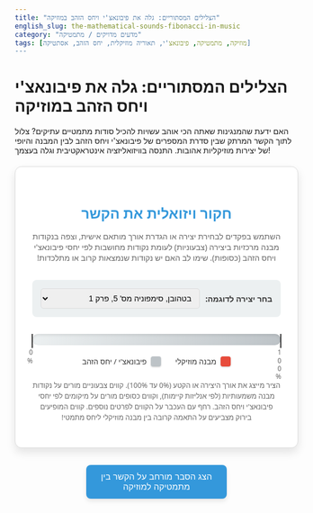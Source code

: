```yaml
---
title: "הצלילים המסתוריים: גלה את פיבונאצ'י ויחס הזהב במוזיקה"
english_slug: the-mathematical-sounds-fibonacci-in-music
category: "מדעים מדויקים / מתמטיקה"
tags: [מוזיקה, מתמטיקה, פיבונאצ'י, תאוריה מוזיקלית, יחס הזהב, אסתטיקה]
---
```

<h1>הצלילים המסתוריים: גלה את פיבונאצ'י ויחס הזהב במוזיקה</h1>
<p>האם ידעת שהמנגינות שאתה הכי אוהב עשויות להכיל סודות מתמטיים עתיקים? צלול לתוך הקשר המרתק שבין סדרת המספרים של פיבונאצ'י ויחס הזהב לבין המבנה והיופי של יצירות מוזיקליות אהובות. התנסה בוויזואליזציה אינטראקטיבית וגלה בעצמך!</p>

<div class="app-container">
    <h2>חקור ויזואלית את הקשר</h2>
    <p class="app-intro">השתמש בפקדים לבחירת יצירה או הגדרת אורך מותאם אישית, וצפה בנקודות מבנה מרכזיות ביצירה (צבעוניות) לעומת נקודות מחושבות לפי יחסי פיבונאצ'י ויחס הזהב (כסופות). שימו לב האם יש נקודות שנמצאות קרוב או מתלכדות!</p>
    <div class="controls-area">
        <div class="controls">
            <label for="music-piece">בחר יצירה לדוגמה:</label>
            <select id="music-piece">
                <option value="beethoven_5_1">בטהובן, סימפוניה מס' 5, פרק 1</option>
                <option value="mozart_40_1">מוצרט, סימפוניה מס' 40, פרק 1</option>
                <option value="debussy_clair_de_lune">דביסי, אור ירח</option>
                 <option value="custom">אורך מותאם אישית (חקור יחסים)</option>
            </select>
        </div>
        <div class="controls custom-length" style="display: none;">
            <label for="total-length">הגדר אורך וירטואלי:</label>
            <input type="range" id="total-length" min="100" max="1000" value="618"> <!-- Default closer to Golden Ratio -->
            <span id="length-value">618</span> יחידות
        </div>
    </div>
    <div class="timeline-container">
        <div id="timeline">
            <div class="start-marker marker">0%</div>
            <!-- Points will be added here by JS -->
            <div class="end-marker marker">100%</div>
        </div>
        <div class="labels">
            <div class="label structure-label">
                <span class="label-color-box structure-color"></span> מבנה מוזיקלי
            </div>
            <div class="label fibonacci-label">
                <span class="label-color-box fibonacci-color"></span> פיבונאצ'י / יחס הזהב
            </div>
            <div class="label highlight-label" style="display:none;">
                 <span class="label-color-box highlight-color"></span> התאמה קרובה!
             </div>
        </div>
    </div>
     <p class="note">הציר מייצג את אורך היצירה או הקטע (0% עד 100%). קווים צבעוניים מורים על נקודות מבנה משמעותיות (לפי אנליזות קיימות), וקווים כסופים מורים על מיקומים לפי יחסי פיבונאצ'י ויחס הזהב. רחף עם העכבר על הקווים לפרטים נוספים. קווים המופיעים בירוק מצביעים על התאמה קרובה בין מבנה מוזיקלי ליחס מתמטי!</p>
</div>

<style>
    :root {
        --primary-color: #3498db; /* Blue */
        --secondary-color: #e74c3c; /* Red/Orange */
        --fibonacci-color: #bdc3c7; /* Silver/Gray */
        --structure-color: var(--secondary-color);
        --highlight-color: #2ecc71; /* Green */
        --background-color: #f0f4f8; /* Light blue-gray */
        --container-background: #ffffff;
        --border-color: #dcdcdc;
        --text-color: #333;
        --note-color: #666;
    }

    .app-container {
        font-family: 'Segoe UI', Roboto, Arial, sans-serif;
        direction: rtl;
        text-align: right;
        max-width: 800px;
        margin: 20px auto;
        padding: 30px;
        border: 1px solid var(--border-color);
        border-radius: 12px;
        background-color: var(--container-background);
        box-shadow: 0 8px 16px rgba(0, 0, 0, 0.1);
        color: var(--text-color);
    }

    .app-container h2 {
        text-align: center;
        color: var(--primary-color);
        margin-bottom: 15px;
        font-size: 1.8em;
        font-weight: 600;
    }

     .app-intro {
         text-align: center;
         margin-bottom: 30px;
         color: var(--note-color);
         font-size: 1em;
     }

     .controls-area {
         margin-bottom: 25px;
         padding: 15px;
         background-color: #ecf0f1; /* Lighter background for controls */
         border-radius: 8px;
         display: flex;
         flex-direction: column;
         gap: 15px;
     }

    .controls {
        display: flex;
        align-items: center;
        gap: 10px;
        flex-wrap: wrap; /* Allow wrapping on smaller screens */
    }

    .controls label {
        font-weight: 600;
        color: var(--text-color);
        white-space: nowrap; /* Prevent label wrapping */
    }

     .controls select, .controls input[type="range"] {
         padding: 8px 10px;
         border: 1px solid var(--border-color);
         border-radius: 5px;
         font-size: 1em;
         flex-grow: 1; /* Allow input to grow */
         min-width: 100px; /* Ensure input has minimum width */
     }

     .controls input[type="range"] {
          padding: 0; /* Range input styling is different */
          margin: 0 5px;
          -webkit-appearance: none; /* Override default styles */
          appearance: none;
          background: var(--border-color);
          outline: none;
          height: 8px;
          border-radius: 5px;
     }

     .controls input[type="range"]::-webkit-slider-thumb {
         -webkit-appearance: none;
         appearance: none;
         width: 20px;
         height: 20px;
         background: var(--primary-color);
         border-radius: 50%;
         cursor: pointer;
         transition: background 0.3s ease;
     }
      .controls input[type="range"]::-webkit-slider-thumb:hover {
          background: #2980b9; /* Darker primary */
      }

     .controls input[type="range"]::-moz-range-thumb {
         width: 20px;
         height: 20px;
         background: var(--primary-color);
         border-radius: 50%;
         cursor: pointer;
          transition: background 0.3s ease;
     }
     .controls input[type="range"]::-moz-range-thumb:hover {
         background: #2980b9;
     }


     .custom-length {
         margin-top: 0; /* Adjusted spacing with flex container */
     }
      .custom-length span {
          white-space: nowrap;
      }


    .timeline-container {
        margin-top: 30px;
        margin-bottom: 25px;
        position: relative; /* Needed for labels absolute positioning */
    }

    #timeline {
        position: relative;
        width: 100%;
        height: 20px; /* Timeline height */
        background: linear-gradient(to right, #ecf0f1, #bdc3c7); /* Subtle gradient */
        border-radius: 10px;
        overflow: visible; /* Allow markers outside for text */
        box-shadow: inset 0 2px 5px rgba(0,0,0,0.1);
        margin-bottom: 20px; /* Space below timeline before labels */
    }

    .marker {
        position: absolute;
        top: 0;
        bottom: 0;
        width: 2px; /* Marker line thickness */
        background-color: var(--text-color);
        text-align: center;
        font-size: 0.85em;
        color: var(--note-color);
        padding-top: 25px; /* Position text below timeline */
        box-sizing: border-box;
        transform: translateX(-50%); /* Center marker line */
        line-height: 1.2;
    }

    .start-marker { left: 0; }
    .end-marker { left: 100%; } /* Use left 100% and transform to align */

    /* Points */
     .timeline-point {
         position: absolute;
         top: -5px; /* Extend above timeline */
         bottom: -5px; /* Extend below timeline */
         width: 3px; /* Point line thickness */
         transition: opacity 0.5s ease, transform 0.3s ease, background-color 0.3s ease, box-shadow 0.3s ease;
         cursor: pointer;
         border-radius: 2px;
         box-shadow: 0 1px 3px rgba(0,0,0,0.2);
     }

    .structure-point {
        background-color: var(--structure-color);
        z-index: 3; /* Above fibonacci and base timeline */
    }

    .fibonacci-point {
        background-color: var(--fibonacci-color);
        z-index: 2; /* Below structure, above timeline */
    }

    /* Highlight for points near each other */
    .timeline-point.highlight-match {
        background-color: var(--highlight-color);
        box-shadow: 0 0 10px var(--highlight-color);
        z-index: 4; /* Bring highlighted points to front */
        transform: scaleX(1.5); /* Slightly wider to emphasize */
    }

    /* Highlight for type selection */
    .timeline-point.highlight-type {
         box-shadow: 0 0 8px rgba(52, 152, 219, 0.8); /* Blue glow for type highlight */
         z-index: 5; /* Even higher */
    }
     .fibonacci-point.highlight-type { background-color: var(--primary-color); } /* Change color slightly */
     .structure-point.highlight-type { background-color: #c0392b; } /* Change color slightly */


    .labels {
        display: flex;
        justify-content: center; /* Center labels */
        gap: 25px;
        margin-top: 20px;
        font-size: 0.95em;
        flex-wrap: wrap; /* Allow wrapping */
    }

    .label {
        display: flex;
        align-items: center;
        gap: 8px;
        cursor: pointer;
        transition: color 0.3s ease;
    }
     .label:hover {
         color: var(--primary-color);
     }


    .label-color-box {
        content: '';
        display: inline-block;
        width: 18px;
        height: 18px;
        border-radius: 4px;
        box-shadow: 0 1px 3px rgba(0,0,0,0.2);
    }

    .structure-color { background-color: var(--structure-color); }
    .fibonacci-color { background-color: var(--fibonacci-color); }
    .highlight-color { background-color: var(--highlight-color); }


    .note {
        font-size: 0.9em;
        color: var(--note-color);
        margin-top: 20px;
        text-align: center;
        line-height: 1.5;
    }


    #toggleExplanation {
        display: block;
        width: 250px;
        margin: 30px auto;
        padding: 12px 20px;
        text-align: center;
        background-color: var(--primary-color);
        color: white;
        border: none;
        border-radius: 8px;
        cursor: pointer;
        font-size: 1.1em;
        transition: background-color 0.3s ease, transform 0.1s ease;
        box-shadow: 0 4px 8px rgba(0, 0, 0, 0.1);
    }

    #toggleExplanation:hover {
        background-color: #2980b9; /* Darker primary */
        box-shadow: 0 5px 10px rgba(0, 0, 0, 0.2);
    }

    #toggleExplanation:active {
        transform: scale(0.98);
    }


    #explanation {
        display: none;
        margin-top: 30px;
        padding: 25px;
        border: 1px solid var(--border-color);
        border-radius: 12px;
        background-color: var(--background-color); /* Different background for contrast */
        direction: rtl;
        text-align: right;
        color: var(--text-color);
        line-height: 1.7;
    }

    #explanation h2, #explanation h3 {
        color: var(--primary-color);
        margin-bottom: 12px;
        font-weight: 600;
    }

    #explanation h2 {
        font-size: 1.6em;
        text-align: center;
        margin-bottom: 20px;
    }

    #explanation h3 {
        font-size: 1.3em;
        margin-top: 20px;
    }

    #explanation p {
        margin-bottom: 15px;
    }

    #explanation ul {
        list-style: disc inside;
        margin-bottom: 15px;
        padding-right: 20px; /* Indent list */
    }

    #explanation li {
        margin-bottom: 8px;
    }

    #explanation a {
         color: var(--primary-color);
         text-decoration: none;
         transition: color 0.3s ease;
    }
     #explanation a:hover {
         text-decoration: underline;
         color: #2980b9;
     }

</style>

<button id="toggleExplanation">הצג הסבר מורחב על הקשר בין מתמטיקה למוזיקה</button>

<div id="explanation">
    <h2>הקסם המתמטי מאחורי המוזיקה: פיבונאצ'י, יחס הזהב ועוד</h2>

    <h3>סדרת פיבונאצ'י ויחס הזהב: מסדרה לפרופורציה האולטימטיבית</h3>
    <p>סדרת פיבונאצ'י, שנקראת על שם המתמטיקאי האיטלקי לאונרדו מפיזה (פיבונאצ'י), מתחילה בפשטות עם 0 ו-1. כל מספר עוקב הוא פשוט סכום שני קודמיו: 0, 1, 1, 2, 3, 5, 8, 13, 21, 34, 55, 89, 144, וכך הלאה, לעד. מה שהופך את הסדרה הזו למרתקת באמת הוא היחס בין מספרים עוקבים בה. ככל שמתקדמים בסדרה, היחס בין כל מספר לקודמו (למשל, 13/8, 21/13) מתקרב יותר ויותר לערך קבוע, מיוחד במינו, המכונה 'יחס הזהב' (מסומן באות היוונית φ - פי). ערכו הוא בקירוב 1.6180339887... יחס זה מוגדר גם באופן גיאומטרי: אם מחלקים קטע לשני חלקים כך שהיחס בין הקטע כולו לחלק הגדול שווה ליחס בין החלק הגדול לחלק הקטן, אז הם נמצאים ביחס הזהב. זהו יחס ייחודי היוצר איזון אסתטי.</p>

    <h3>טביעת אצבע מתמטית: הופעת פיבונאצ'י ויחס הזהב בטבע ובאמנות</h3>
    <p>אי אפשר להתעלם מהנוכחות המדהימה של סדרת פיבונאצ'י ויחס הזהב סביבנו. בטבע, הם מופיעים שוב ושוב במבנים אופטימליים ויעילים: בסידור העלים סביב גבעול, בארגון הזרעים בחמנייה או באצטרובל (לרוב בשתי ספירלות בכיוונים שונים, שמספרן הוא מספרי פיבונאצ'י עוקבים!), במבנה הספירלי המושלם של קונכיית הנאוטילוס, ובהתפצלות ענפי עצים. האמנות והאדריכלות אימצו אף הן את הפרופורציות הללו לאורך ההיסטוריה. מיוון העתיקה (בפרתנון?) דרך הרנסנס ועד ימינו, אמנים רבים האמינו שיחס הזהב יוצר הרמוניה ויזואלית ונעימות לעין, ושילבו אותו במודע או שלא במודע בקומפוזיציות ובמבנים שלהם.</p>

    <h3>הקשר המוזיקלי: האם מלחינים חשבו על מתמטיקה?</h3>
    <p>הקשר בין מתמטיקה למוזיקה אינו המצאה מודרנית. כבר פיתגורס היווני הקדום גילה שהרמוניות נעימות (כמו אוקטבה או קווינטה) נוצרות מיחסים פשוטים בין אורכי מיתרים רוטטים (1:2, 2:3). אולם, האם מלחינים השתמשו דווקא בסדרת פיבונאצ'י ויחס הזהב באופן מפורש ושיטתי ביצירותיהם? כאן הדעות חלוקות. רוב המחקרים שמוצאים יחסים אלו ביצירות קלאסיות עושים זאת באמצעות אנליזה רטרוספקטיבית – הם בודקים בדיעבד היכן נמצאות נקודות מבנה מרכזיות (שיא דרמטי, שינוי טמפו, כניסת נושא חדש, סוף קטע) ומחשבים את מיקומן היחסי באורך היצירה. לעיתים קרובות, נקודות אלו נופלות בקירוב לנקודות המוגדרות על ידי יחס הזהב (כ-61.8% או 38.2% מהאורך הכולל) או יחסי פיבונאצ'י מוקדמים יותר (כמו 1:2, 2:3, 3:5, 5:8). ייתכן שמלחינים מסוימים, כמו בארטוק במאה ה-20, שילבו יחסים אלו באופן מודע. אצל אחרים, כמו בטהובן או מוצרט, ייתכן שהשימוש היה אינטואיטיבי, שכן יחסים אלו נעימים לאוזן ולתפיסה, או שאלו פשוט התאמות מקריות שאינן מעידות על כוונה.</p>

    <h3>היכן ניתן למצוא אותם? דוגמאות אנליטיות</h3>
    <ul>
        <li><strong>חלוקת זמן:</strong> הנקודה הדרמטית ביותר או המרכז המבני של פרק סימפוניה ארוך עשויה להופיע בנקודה שהיא כ-61.8% מאורך הפרק הכולל (או כ-38.2% מהסוף). לדוגמה, באנליזות של הסימפוניה החמישית של בטהובן, סוף הרפריזה (חזרת החומר המוזיקלי הראשוני) נמצא לעיתים קרובות קרוב לנקודת יחס הזהב.</li>
        <li><strong>מבנה קטעים קצרים:</strong> ניתן למצוא שימוש במספרי פיבונאצ'י ממש ב"אבני הבניין" של המוזיקה: מספר תיבות בפסוק מוזיקלי, מספר פעימות בחלק קצבי, מספר צלילים במוטיב מלודי, או חלוקה של קטע קצר יותר לשניים או שלושה תת-קטעים שאורכם מתייחס במספרי פיבונאצ'י.</li>
        <li><strong>מרווחים ואקורדים:</strong> ישנם תיאוריות שמקשרות גם יחסים בין תדרי צלילים או מספר הצלילים באקורד לסדרת פיבונאצ'י, אך קשרים אלו מורכבים יותר ופחות מוסכמים.</li>
    </ul>

    <h3>למה זה קורה? הסברים אפשריים לקשר</h3>
    <p>גם אם השימוש לא היה תמיד מודע, מדוע דווקא מבנים מוזיקליים התואמים יחסי פיבונאצ'י ויחס הזהב נשמעים לנו לעיתים קרובות מאוזנים, פרופורציונליים ונעימים? ההסבר כנראה מורכב ורב-גורמי:</p>
    <ul>
        <li><strong>תפיסה קוגניטיבית אנושית:</strong> המוח שלנו רגיל לעבד דפוסים ויחסים שמופיעים באופן תדיר בטבע ובסביבה החזותית שלנו. ייתכן שהיכרות (לא מודעת) זו עם יחסי הזהב והפיבונאצ'י גורמת לנו להגיב אליהם בחיוב גם בעולם השמע.</li>
        <li><strong>איזון אסתטי:</strong> יחס הזהב מייצג איזון ייחודי - הוא אינו סימטריה מושלמת (שעלולה להיות סטטית ומשעממת), אך גם אינו אסימטריה פרועה. זהו איזון דינמי, "אסימטריה מאוזנת" שרבים מוצאים אותה מושכת מבחינה ויזואלית ואולי גם שמיעתית.</li>
        <li><strong>פשטות ויעילות:</strong> סדרת פיבונאצ'י מייצגת לעיתים קרובות את הדרך היעילה ביותר למלא מרחב או להתפצל (כמו בעלי כותרת או ענפים). ייתכן שעקרונות היעילות והפשטות הללו מתבטאים גם במבנים זמניים במוזיקה ונשמעים טבעיים ונעימים לאוזן.</li>
    </ul>
    <p>חשוב לזכור שמוזיקה היא בראש ובראשונה ביטוי אומנותי ורגשי. אנליזה מתמטית יכולה לשפוך אור על חלק מהמבנים הבסיסיים שלה, אך היא אינה מסבירה את מלוא העושר והמורכבות של החוויה המוזיקלית.</p>

    <h3>מעבר לפיבונאצ'י: העולם המתמטי של המוזיקה</h3>
    <p>פיבונאצ'י ויחס הזהב הם רק דוגמה אחת לקשר העמוק בין מתמטיקה למוזיקה. הקשר קיים בכל רמה:</p>
    <ul>
        <li><strong>הרמוניה טבעית:</strong> הצלילים העיליים (אוברטונים) שמרכיבים כל צליל בסיסי יוצרים סדרה הרמונית המבוססת לחלוטין על יחסים פשוטים בין מספרים שלמים (1:1 - יוניסון, 1:2 - אוקטבה, 2:3 - קווינטה, 3:4 - קוורטה). יחסים אלו הם הבסיס האקוסטי להרמוניות שאנו מוצאים נעימות לאוזן.</li>
        <li><strong>מבנה סולמות:</strong> חלוקת האוקטבה בסולמות המוזיקליים המערביים (למשל, 12 חצאי טונים במזג שווה) היא חלוקה לוגריתמית מדויקת, בה כל חצי טון הוא כפול של השורש ה-12 של 2 מתדר הצליל הקודם.</li>
        <li><strong>קצב ומשקל:</strong> מבנים ריתמיים ומשקלים (כמו 4/4 או 3/4) מבוססים על חלוקות מתמטיות מדויקות של זמן ופעימות.</li>
    </ul>
    <p>המוזיקה, אם כן, היא שילוב מרתק של פיזיקה, מתמטיקה, פסיכולוגיה אנושית וביטוי יצירתי. האנליזה המתמטית רק מגלה עוד שכבה של יופי וסדר עמוק ביצירות שנשמעות לנו לעיתים פשוט יפהפיות.</p>
</div>

<script>
    document.addEventListener('DOMContentLoaded', () => {
        const timeline = document.getElementById('timeline');
        const musicPieceSelect = document.getElementById('music-piece');
        const customLengthDiv = document.querySelector('.custom-length');
        const totalLengthInput = document.getElementById('total-length');
        const lengthValueSpan = document.getElementById('length-value');
        const toggleExplanationButton = document.getElementById('toggleExplanation');
        const explanationDiv = document.getElementById('explanation');
        const fibonacciPointsDiv = document.createElement('div'); // Use a single container for points
        const structurePointsDiv = document.createElement('div');
        const labelsContainer = document.querySelector('.labels');
        const structureLabel = document.querySelector('.structure-label');
        const fibonacciLabel = document.querySelector('.fibonacci-label');
        const highlightLabel = document.querySelector('.highlight-label');


        // Append point containers to timeline
        fibonacciPointsDiv.id = 'fibonacci-golden-points';
        structurePointsDiv.id = 'music-structure-points';
        timeline.appendChild(fibonacciPointsDiv);
        timeline.appendChild(structurePointsDiv);


        // Define Golden Ratio (Phi)
        const phi = (1 + Math.sqrt(5)) / 2;
        const phiRatio = 1 / phi; // Approx 0.618
        const phiComplement = 1 - phiRatio; // Approx 0.382

        // Define relevant Fibonacci and Golden Ratio points as percentages (0 to 100)
        // Based on ratios like Fib(n-1)/Fib(n) or 1-Fib(n-1)/Fib(n)
        const baseRatios = [
            phiRatio,       // Golden Ratio (approx 0.618)
            phiComplement,  // 1 - Golden Ratio (approx 0.382)
            1/3, 2/3,       // Simple thirds
            0.5,            // Midpoint
            2/5, 3/5,       // 0.4, 0.6
            3/8, 5/8,       // 0.375, 0.625
            5/13, 8/13,     // approx 0.385, 0.615
             8/21, 13/21,    // approx 0.381, 0.619
        ];

        // Calculate unique percentages and sort them
        const fibonacciGoldenPercentages = [...new Set(baseRatios.map(ratio => (ratio * 100).toFixed(1)).map(Number))].sort((a, b) => a - b);


        // Example structure points for selected music pieces (as percentages)
        // These are simplified examples for visualization purposes based on common analyses
        const musicStructures = {
            'beethoven_5_1': [
                { name: 'סוף אקספוזיציה (קרוב ל-40%)', percent: 40 },
                { name: 'תחילת רפריזה (קרוב ל-62%)', percent: 63 }, // Adjusted slightly closer to 0.618
                { name: 'שיא דרמטי', percent: 75 },
                { name: 'תחילת קודה', percent: 80 }
            ],
            'mozart_40_1': [
                { name: 'סוף אקספוזיציה', percent: 45 },
                { name: 'תחילת רפריזה (קרוב ל-62%)', percent: 68 }, // Adjusted slightly closer to 0.618
                { name: 'שיא', percent: 78 }
            ],
            'debussy_clair_de_lune': [
                 { name: 'חלק א (קרוב ל-38%)', percent: 38 },
                 { name: 'כניסת נושא חדש (קרוב ל-62%)', percent: 62 },
                 { name: 'חלק א חזרה', percent: 80 },
                 { name: 'קודה', percent: 90 }
             ],
            'custom': [] // No predefined points for custom length
        };

        // Threshold for considering points "near" each other (in percentage points)
        const highlightThresholdPercent = 1.8; // e.g., within 1.8% difference

        function updateTimeline() {
            const timelineWidth = timeline.offsetWidth;

            // Clear previous points
            fibonacciPointsDiv.innerHTML = '';
            structurePointsDiv.innerHTML = '';
             highlightLabel.style.display = 'none'; // Hide highlight label by default

            const selectedPiece = musicPieceSelect.value;
            const currentStructurePoints = musicStructures[selectedPiece];

            // Add Fibonacci/Golden Ratio points
            fibonacciGoldenPercentages.forEach(percent => {
                const position = (percent / 100) * timelineWidth;
                const pointDiv = document.createElement('div');
                pointDiv.classList.add('timeline-point', 'fibonacci-point');
                pointDiv.style.left = `${position}px`;
                pointDiv.title = `${percent.toFixed(1)}% (פיבונאצ'י/יחס הזהב)`; // Tooltip
                pointDiv.dataset.percent = percent.toFixed(1);
                 pointDiv.dataset.type = 'fibonacci';
                fibonacciPointsDiv.appendChild(pointDiv);

                 // Simple fade-in animation
                 pointDiv.style.opacity = 0;
                 requestAnimationFrame(() => { // Use rAF to ensure element is in DOM
                     setTimeout(() => {
                         pointDiv.style.opacity = 1;
                         pointDiv.style.transform = 'translateY(0)'; // Ensure transform is reset if used for animation
                     }, 10); // Small staggered delay
                 });
            });

            // Add Music Structure points if piece is selected
            if (selectedPiece !== 'custom') {
                currentStructurePoints.forEach(point => {
                    const position = (point.percent / 100) * timelineWidth;
                    const pointDiv = document.createElement('div');
                    pointDiv.classList.add('timeline-point', 'structure-point');
                    pointDiv.style.left = `${position}px`;
                    pointDiv.title = `${point.name} - ${point.percent.toFixed(1)}%`; // Tooltip
                    pointDiv.dataset.percent = point.percent.toFixed(1);
                     pointDiv.dataset.type = 'structure';
                    structurePointsDiv.appendChild(pointDiv);

                     // Simple fade-in animation
                     pointDiv.style.opacity = 0;
                     requestAnimationFrame(() => {
                         setTimeout(() => {
                            pointDiv.style.opacity = 1;
                            pointDiv.style.transform = 'translateY(0)';
                         }, 10); // Small staggered delay
                     });
                });
            }

            // Highlight nearby points (check structure vs fibonacci)
            let foundMatch = false;
            const structureElements = structurePointsDiv.querySelectorAll('.timeline-point');
            const fibonacciElements = fibonacciPointsDiv.querySelectorAll('.timeline-point');

            structureElements.forEach(structEl => {
                const structPercent = parseFloat(structEl.dataset.percent);
                fibonacciElements.forEach(fibEl => {
                    const fibPercent = parseFloat(fibEl.dataset.percent);
                    if (Math.abs(structPercent - fibPercent) <= highlightThresholdPercent) {
                        structEl.classList.add('highlight-match');
                        fibEl.classList.add('highlight-match');
                        foundMatch = true;
                    }
                });
            });

             if(foundMatch) {
                 highlightLabel.style.display = 'flex'; // Show highlight label
             }
        }

        // --- Event Listeners ---

        // Event listener for music piece selection
        musicPieceSelect.addEventListener('change', (event) => {
            const selectedPiece = event.target.value;
            if (selectedPiece === 'custom') {
                customLengthDiv.style.display = 'flex';
                 // Update timeline based on current slider value when switching to custom
                 updateTimeline(); // Length value doesn't change pixel position, percentages are relative
            } else {
                customLengthDiv.style.display = 'none';
                 // Update timeline for predefined piece (always treated as 100% length)
                updateTimeline();
            }
             // Remove type highlights when changing piece
             document.querySelectorAll('.highlight-type').forEach(el => el.classList.remove('highlight-type'));
        });

        // Event listener for custom length slider (only updates the displayed value and triggers timeline redraw)
        totalLengthInput.addEventListener('input', (event) => {
            const length = event.target.value;
            lengthValueSpan.textContent = length;
             // The updateTimeline function uses the current timeline width,
             // so changing the 'length' value here is just for display in the custom mode.
             // The percentage calculation remains relative to the visual timeline width.
             // No need to call updateTimeline here just for the number display.
             // If we wanted the timeline *visual length* to change, that would be different,
             // but the prompt implies keeping the technical structure, which means the timeline
             // div likely has a fixed or max-width.
        });
         // Re-draw on slider *change* or *mouseup* if visual recalculation was needed,
         // but since it's percentages, only the initial load and resize matter for geometry.
         // The 'input' listener is sufficient for the value display.

        // Event listener for explanation toggle button
        toggleExplanationButton.addEventListener('click', () => {
            const isHidden = explanationDiv.style.display === 'none' || explanationDiv.style.display === '';
            if (isHidden) {
                explanationDiv.style.display = 'block';
                toggleExplanationButton.textContent = 'הסתר הסבר מורחב';
            } else {
                explanationDiv.style.display = 'none';
                toggleExplanationButton.textContent = 'הצג הסבר מורחב על הקשר בין מתמטיקה למוזיקה';
            }
             // Optional: Scroll to the explanation section
             if(isHidden) {
                 explanationDiv.scrollIntoView({ behavior: 'smooth', block: 'start' });
             }
        });

        // Event listeners for label clicks to highlight points of that type
        structureLabel.addEventListener('click', () => {
            document.querySelectorAll('.structure-point').forEach(el => el.classList.toggle('highlight-type'));
            // Remove highlight from other type
            document.querySelectorAll('.fibonacci-point').forEach(el => el.classList.remove('highlight-type'));
        });

        fibonacciLabel.addEventListener('click', () => {
             document.querySelectorAll('.fibonacci-point').forEach(el => el.classList.toggle('highlight-type'));
             // Remove highlight from other type
             document.querySelectorAll('.structure-point').forEach(el => el.classList.remove('highlight-type'));
        });


         // Handle window resize to update marker positions
         let resizeTimer;
         window.addEventListener('resize', () => {
             clearTimeout(resizeTimer);
             resizeTimer = setTimeout(updateTimeline, 100); // Debounce resize
         });

         // --- Initial Setup ---

         // Initial state of custom length input based on default select value
         if (musicPieceSelect.value === 'custom') {
             customLengthDiv.style.display = 'flex';
             lengthValueSpan.textContent = totalLengthInput.value; // Set initial value display
         }

         // Initial render after DOM is ready and layout is calculated
         requestAnimationFrame(() => {
             updateTimeline();
         });

    });
</script>
```